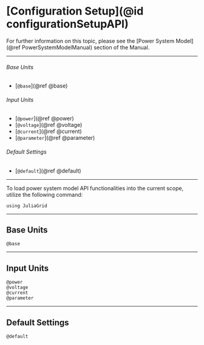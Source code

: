 # [Configuration Setup](@id configurationSetupAPI)

For further information on this topic, please see the [Power System Model](@ref PowerSystemModelManual) section of the Manual.

---

###### Base Units
* [`@base`](@ref @base)

###### Input Units
* [`@power`](@ref @power)
* [`@voltage`](@ref @voltage)
* [`@current`](@ref @current)
* [`@parameter`](@ref @parameter)

###### Default Settings
* [`@default`](@ref @default)

---

To load power system model API functionalities into the current scope, utilize the following command:
```@example LoadApi
using JuliaGrid
```

---

## Base Units
```@docs
@base
```

---

## Input Units
```@docs
@power
@voltage
@current
@parameter
```

---

## Default Settings
```@docs
@default
```
